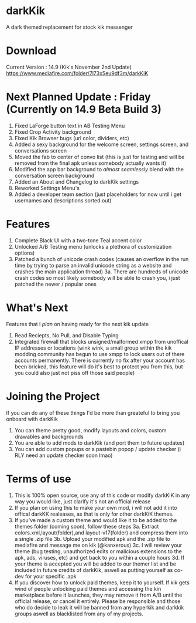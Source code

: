 # darkKik
A dark themed replacement for stock kik messenger

# Download
Current Version : 14.9 (Kik's November 2nd Update)
https://www.mediafire.com/folder/7l73x5eu9df3m/darkKiK

# Next Planned Update : Friday (Currently on 14.9 Beta Build 3)
1. Fixed LaForge button text in AB Testing Menu
2. Fixed Crop Activity background
3. Fixed Kik Browser bugs (url color, dividers, etc)
4. Added a sexy background for the welcome screen, settings screen, and conversations screen
5. Moved the fab to center of convo list (this is just for testing and will be removed from the final apk unless somebody actually wants it)
6. Modified the app bar background to *almost seamlessly* blend with the conversation screen background
7. Added an About and Changelog to darkKik settings
8. Reworked Settings Menu's
9. Added a developer team section (just placeholders for now until i get usernames and descriptions sorted out)

# Features
1. Complete Black UI with a two-tone Teal accent color
2. Unlocked A/B Testing menu (unlocks a plethora of customization options)
3. Patched a bunch of unicode crash codes (causes an overflow in the run time by trying to parse an invalid unicode string
as a website and crashes the main application thread)
  3a. There are hundreds of unicode crash codes so most likely somebody will be able to crash you, i just patched the newer / 
  popular ones
  
 # What's Next
 Features that I *plan* on having ready for the next kik update
 1. Read Reciepts, No Pull, and Disable Typing
 2. Integrated firewall that blocks unsigned/malformed xmpp from unoffical IP addresses or locations (wink wink, a small group 
 within the kik modding community has begun to use xmpp to lock users out of there accounts permanently. There is currently no fix after your account has been bricked, this feature will do it's best to protect you from this, but you could also just not piss off those said people)

# Joining the Project
If you can do any of these things I'd be more than greateful to bring you onboard with darkKik

1. You can theme pretty good, modify layouts and colors, custom drawables and backgrounds
2. You are able to add mods to darkKik (and port them to future updates)
3. You can add custom popups or a pastebin popop / update checker (i RLY need an update checker soon lmao)

# Terms of use
1. This is 100% open source, use any of this code or modify darkKiK in any way you would like, just clarify it's not an official release 
2. If you plan on using this to make your own mod, i will not add it into offical darkKK realeases, as that is only for other
darkKiK themes.
3. If you've made a custom theme and would like it to be added to the themes folder (coming soon), follow these steps
 3a. Extract colors.xml,layout(folder),and layout-v17(folder) and compress them into a single .zip file
 3b. Upload your modified apk and the .zip file to mediafire and message me on kik (@kanxerous)
 3c. I will review your theme (bug testing, unauthorized edits or malicious extensions to the apk, ads, viruses, etc) and get back to you within a couple hours
 3d. If your theme is accepted you will be added to our themer list and be included in future credits of darkKik, aswell as putting yourself as co-dev for your specific .apk
4. If you discover how to unlock paid themes, keep it to yourself. If kik gets wind of people unlocking paid themes and accessing the kin marketplace before it launches, they may remove it from A/B until the official release, or cancel it entirely. Please be responsible and those who do decide to leak it will be banned from any hyperkik and darkkik groups aswell as blacklisted from any of my projects. 
